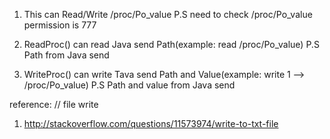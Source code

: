 1. This can Read/Write /proc/Po_value
P.S need to check /proc/Po_value permission is 777

2. ReadProc() can read Java send Path(example: read /proc/Po_value)
P.S Path from Java send

3. WriteProc() can write Tava send Path and Value(example: write 1 --> /proc/Po_value) 
P.S Path and value from Java send

reference:
// file write
1. http://stackoverflow.com/questions/11573974/write-to-txt-file
